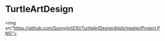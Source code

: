 # TurtleArtDesign
<img src"https://github.com/Sunnyjin1210/TurtleArtDesign/blob/master/Project.PNG">
